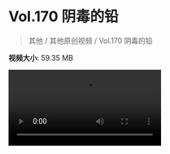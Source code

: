 # Vol.170 阴毒的铅

> 其他 / 其他原创视频 / Vol.170 阴毒的铅

**视频大小**: 59.35 MB

<div class="video"><video src="https://file.hsyhx.top/archive/混乱博物馆/Vol/170.mp4" controls preload>🤔 您的浏览器不支持 video 标签</video></div>